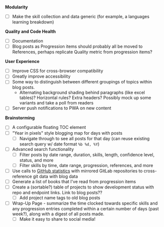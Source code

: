 **Modularity**
- [ ] Make the skill collection and data generic (for example, a languages learning breakdown)

**Quality and Code Health**
- [ ] Documentation
- [ ] Blog posts as Progression items should probably all be moved to References, perhaps replicate Quality metric from progression items?

**User Experience**
- [ ] Improve CSS for cross-browser compatibility
- [ ] Greatly improve accessibility
- [ ] Some way to distinguish between different groupings of topics within blog posts.
  - Alternating background shading behind paragraphs (like excel tables)? Horizontal rules? Extra headers? Possibly mock up some variants and take a poll from readers
- [ ] Server push notifications to PWA on new content

**Brainstorming**
- [ ] A configurable floating TOC element
- [ ] "Year in pixels" style blogging map for days with posts
  - [ ] Navigate through to see all posts for that day (can reuse existing search query w/ date format `%b %d, %Y`)
- [ ] Advanced search functionality
  - [ ] Filter posts by date range, duration, skills, length, confidence level, status, and more
  - [ ] Filter skills by time, date range, progression, references, and more
- [ ] Use calls to [GitHub statistics](https://docs.github.com/en/rest/reference/repos#statistics) with mirrored GitLab repositories to cross-reference git data with blog data
- [ ] Generate a list of books that I've read from progression items
- [ ] Create a (sortable?) table of projects to show development status with repo and endpoint links. Link to blog posts??
  - [ ] Add project name tags to old blog posts
- [ ] Wrap-Up Page - summarize the time clocked towards specific skills and any progression entries completed within a certain number of days (past week?), along with a digest of all posts made.
  - [ ] Make it easy to share to social media!
